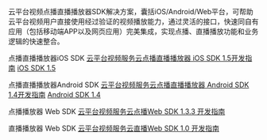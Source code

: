 云平台视频点播直播播放器SDK解决方案，囊括iOS/Android/Web平台，可帮助云平台视频用户直接使用经过验证的视频播放能力，通过灵活的接口，快速同自有应用（包括移动端APP以及网页应用）完美集成，实现点播、直播播放功能和业务逻辑的快速整合。

点播直播播放器iOS SDK
[云平台视频服务云点播直播播放器 iOS SDK 1.5开发指南](http://video.qcloud.com/download/docs/QVOD_Player_iOS_SDK_Developer_Guide.pdf)
[iOS SDK 1.5](http://video.qcloud.com/download/sdk/QVOD_Player_iOS_SDK.zip)


点播直播播放器Android SDK
[云平台视频服务云点播直播播放器 Android SDK 1.4开发指南](http://video.qcloud.com/download/docs/QVOD_Player_Android_SDK_Developer_Guide.pdf)
[Android SDK 1.4](http://video.qcloud.com/download/sdk/QVOD_Player_Android_SDK.zip)


点播播放器 Web SDK
[云平台视频服务云点播Web SDK 1.3.3 开发指南](http://video.qcloud.com/download/docs/QVOD_Player_Web_SDK_Developer_Guide.pdf)


直播播放器 Web SDK
[云平台视频服务云直播Web SDK 1.0 开发指南](http://video.qcloud.com/download/docs/QLIVE_Player_Web_SDK_Developer_Guide.pdf)